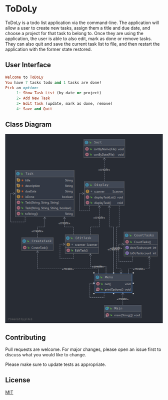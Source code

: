 
# ToDoLy

ToDoLy is a todo list application via the command-line. The application will allow a user to create new tasks, assign them a title and due date, and choose a project for that task to belong to. Once they are using the application, the user is able to also edit, mark as done or remove tasks. They can also quit and save the current task list to file, and then restart the application with the former state restored.

## User Interface



```ruby
Welcome to ToDoLy
You have 7 tasks todo and 1 tasks are done!
Pick an option: 
	 1- Show Task List (by date or project)
	 2- Add New Task
	 3- Edit Task (update, mark as done, remove)
	 4- Save and Quit
```

## Class Diagram
![Class Diagram](https://github.com/its-Saab/TODO-List/blob/master/Class-Diagram.png)

## Contributing
Pull requests are welcome. For major changes, please open an issue first to discuss what you would like to change.

Please make sure to update tests as appropriate.

## License
[MIT](https://choosealicense.com/licenses/mit/)


